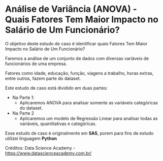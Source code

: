 # Análise de Variância (ANOVA) - Quais Fatores Tem Maior Impacto no Salário de Um Funcionário?

O objetivo deste estudo de caso é identificar quais Fatores Tem Maior Impacto no Salário de Um Funcionário?

Faremos a análise de um conjunto de dados com diversas variáveis de funcionários de uma empresa. 

Fatores como idade, educação, função, viagens a trabalho, horas extras, entre outros, fazem parte do dataset.

Este estudo de caso está dividido em duas partes: 
  - Na Parte 1:
    - Aplicaremos ANOVA para analisar somente as variáveis categóricas do dataset.
  - Na Parte 2
    - Aplicaremos um modelo de Regressão Linear para analisar todas as variáveis, quantitativas e categóricas.

Esse estudo de caso é originalmente em <strong>SAS</strong>, porem para fins de estudo utilizei linguagem <strong>Python</strong>

Créditos: Data Science Academy - https://www.datascienceacademy.com.br/
